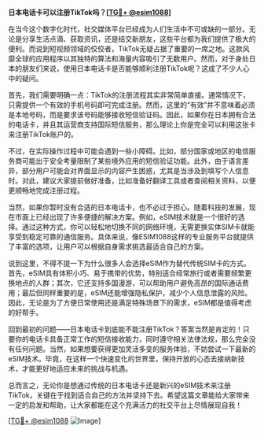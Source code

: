 **日本电话卡可以注册TikTok吗？[[TG💪+ @esim1088](https://t.me/s/esim1088)]**

在当今这个数字化时代，社交媒体平台已经成为人们生活中不可或缺的一部分。无论是分享生活点滴、获取资讯，还是结交新朋友，这些平台都为我们提供了极大的便利。而说到短视频领域的佼佼者，TikTok无疑占据了重要的一席之地。这款风靡全球的应用程序以其独特的算法和海量内容吸引了无数用户。然而，对于身处日本的朋友们来说，使用日本电话卡是否能够顺利注册TikTok呢？这成了不少人心中的疑问。

首先，我们需要明确一点：TikTok的注册流程其实非常简单直接。通常情况下，只需提供一个有效的手机号码即可完成注册。然而，这里的“有效”并不意味着必须是本地号码，而是要求该号码能够接收短信验证码。因此，如果你在日本拥有合法的电话卡，并且其运营商支持国际短信服务，那么理论上你是完全可以利用这张卡来注册TikTok账户的。

不过，在实际操作过程中可能会遇到一些小障碍。比如，部分国家或地区的电信服务商可能出于安全考量限制了某些境外应用的短信验证功能。此外，由于语言差异，部分用户可能会对界面显示的内容产生困惑，尤其是当涉及到填写个人信息时。对此，建议大家提前做好准备，比如准备好翻译工具或者查阅相关资料，以便更顺畅地完成注册过程。

当然，如果你暂时没有合适的日本电话卡，也不必过于担心。随着科技的发展，现在市面上已经出现了许多便捷的解决方案。例如，eSIM技术就是一个很好的选择。通过这种方式，你可以轻松地切换不同的网络环境，无需更换实体SIM卡就能享受到稳定可靠的通信服务。具体来说，像ESIM1088这样的专业服务平台就提供了丰富的选项，让用户可以根据自身需求挑选最适合自己的方案。

说到这里，不得不提一下为什么很多人会选择eSIM作为替代传统SIM卡的方式。首先，eSIM具有体积小巧、易于携带的优势，特别适合经常旅行或者需要频繁更换地点的人群；其次，它还支持多国漫游，可以帮助用户避免高昂的国际通话费用；最后但同样重要的是，eSIM还能增强隐私保护，减少个人信息泄露的风险。因此，无论是为了方便日常使用还是满足特殊场景下的需求，eSIM都是值得考虑的好帮手。

回到最初的问题——日本电话卡到底能不能注册TikTok？答案当然是肯定的！只要你的电话卡具备正常工作的短信接收能力，同时遵守相关法律法规，那么完全没有任何问题。当然，如果想要获得更加灵活多变的服务体验，不妨尝试一下最新的eSIM技术。毕竟，在这样一个快速变化的世界里，保持开放的心态去接纳新技术，才能更好地适应未来的挑战与机遇。

总而言之，无论你是想通过传统的日本电话卡还是新兴的eSIM技术来注册TikTok，关键在于找到适合自己的方法并坚持下去。希望这篇文章能给大家带来一定的启发和帮助，让大家都能在这个充满活力的社交平台上尽情展现自我！

[[TG💪+ @esim1088](https://t.me/s/esim1088) ![Image](https://i.postimg.cc/4NQfJmqS/Snipaste-2025-05-13-00-14-12.png)]